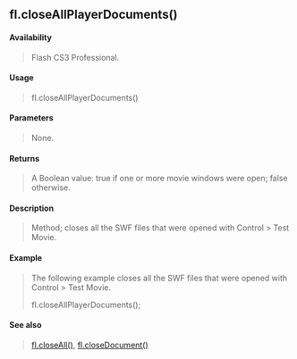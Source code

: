 ## fl.closeAllPlayerDocuments()

#### Availability

> Flash CS3 Professional.

#### Usage

> fl.closeAllPlayerDocuments()

#### Parameters

> None.

#### Returns

> A Boolean value: true if one or more movie windows were open; false otherwise.

#### Description

> Method; closes all the SWF files that were opened with Control \> Test Movie.

#### Example

> The following example closes all the SWF files that were opened with Control \> Test Movie.
>
> fl.closeAllPlayerDocuments();

#### See also

> [fl.closeAll()](#_bookmark459), [fl.closeDocument()](#fl.closeDocument())

<span id="fl.closeDocument()" class="anchor"></span>
